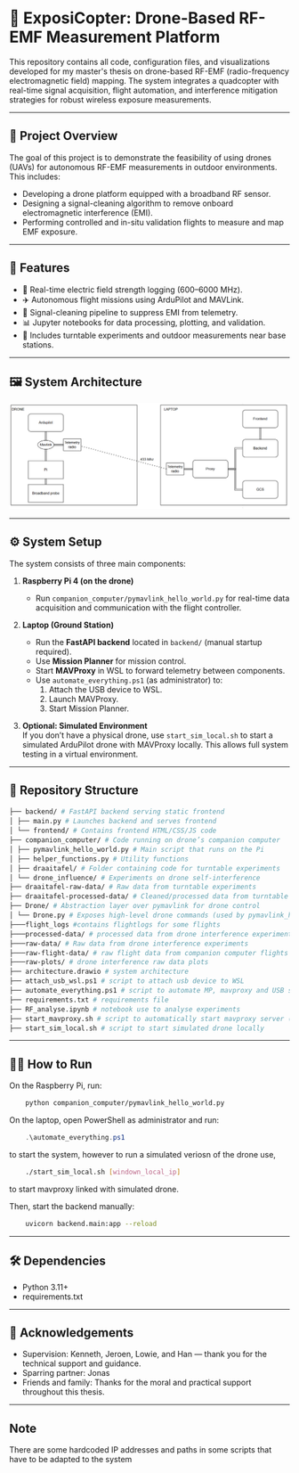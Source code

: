 # 📡 ExposiCopter: Drone-Based RF-EMF Measurement Platform

This repository contains all code, configuration files, and visualizations developed for my master's thesis on drone-based RF-EMF (radio-frequency electromagnetic field) mapping. The system integrates a quadcopter with real-time signal acquisition, flight automation, and interference mitigation strategies for robust wireless exposure measurements.

---

## 🚀 Project Overview

The goal of this project is to demonstrate the feasibility of using drones (UAVs) for autonomous RF-EMF measurements in outdoor environments. This includes:

- Developing a drone platform equipped with a broadband RF sensor.
- Designing a signal-cleaning algorithm to remove onboard electromagnetic interference (EMI).
- Performing controlled and in-situ validation flights to measure and map EMF exposure.

---

## 🧰 Features

- 📡 Real-time electric field strength logging (600–6000 MHz).
- ✈️ Autonomous flight missions using ArduPilot and MAVLink.
- 🧹 Signal-cleaning pipeline to suppress EMI from telemetry.
- 📊 Jupyter notebooks for data processing, plotting, and validation.
- 🧪 Includes turntable experiments and outdoor measurements near base stations.

---

## 🖼 System Architecture

![System Architecture](system_architecture.png) 

---

## ⚙️ System Setup

The system consists of three main components:

1. **Raspberry Pi 4 (on the drone)**  
   - Run `companion_computer/pymavlink_hello_world.py` for real-time data acquisition and communication with the flight controller.

2. **Laptop (Ground Station)**  
   - Run the **FastAPI backend** located in `backend/` (manual startup required).
   - Use **Mission Planner** for mission control.
   - Start **MAVProxy** in WSL to forward telemetry between components.
   - Use `automate_everything.ps1` (as administrator) to:
     1. Attach the USB device to WSL.
     2. Launch MAVProxy.
     3. Start Mission Planner.

3. **Optional: Simulated Environment**  
   If you don’t have a physical drone, use `start_sim_local.sh` to start a simulated ArduPilot drone with MAVProxy locally. This allows full system testing in a virtual environment.

---

## 📁 Repository Structure
```bash
├── backend/ # FastAPI backend serving static frontend
│ ├── main.py # Launches backend and serves frontend
│ └── frontend/ # Contains frontend HTML/CSS/JS code
├── companion_computer/ # Code running on drone’s companion computer
│ ├── pymavlink_hello_world.py # Main script that runs on the Pi
│ ├── helper_functions.py # Utility functions
│ ├── draaitafel/ # Folder containing code for turntable experiments
│ └── drone_influence/ # Experiments on drone self-interference
├── draaitafel-raw-data/ # Raw data from turntable experiments
├── draaitafel-processed-data/ # Cleaned/processed data from turntable
├── Drone/ # Abstraction layer over pymavlink for drone control
│ └── Drone.py # Exposes high-level drone commands (used by pymavlink_hello_world and backend scripts)
├───flight_logs #contains flightlogs for some flights
├───processed-data/ # processed data from drone interference experiments
├───raw-data/ # Raw data from drone interference experiments
├───raw-flight-data/ # raw flight data from companion computer flights
├───raw-plots/ # drone interference raw data plots
├── architecture.drawio # system architecture
├── attach_usb_wsl.ps1 # script to attach usb device to WSL
├── automate_everything.ps1 # script to automate MP, mavproxy and USB startup
├── requirements.txt # requirements file
├── RF_analyse.ipynb # notebook use to analyse experiments
├── start_mavproxy.sh # script to automatically start mavproxy server (to be used by automate_everything.ps1)
├── start_sim_local.sh # script to start simulated drone locally 
```
---


## 🏃‍♂️ How to Run
On the Raspberry Pi, run:    
```bash
    python companion_computer/pymavlink_hello_world.py
```
On the laptop, open PowerShell as administrator and run:
```powershell
    .\automate_everything.ps1
```
to start the system, however to run a simulated veriosn of the drone use, 
```bash
    ./start_sim_local.sh [windown_local_ip]
```
to start mavproxy linked with simulated drone.

Then, start the backend manually:
```bash
    uvicorn backend.main:app --reload
```

---

## 🛠 Dependencies

- Python 3.11+
- requirements.txt
---

## 🙏 Acknowledgements

- Supervision: Kenneth, Jeroen, Lowie, and Han — thank you for the technical support and guidance.
- Sparring partner: Jonas
- Friends and family: Thanks for the moral and practical support throughout this thesis.

---

## Note
There are some hardcoded IP addresses and paths in some scripts that have to be adapted to the system
